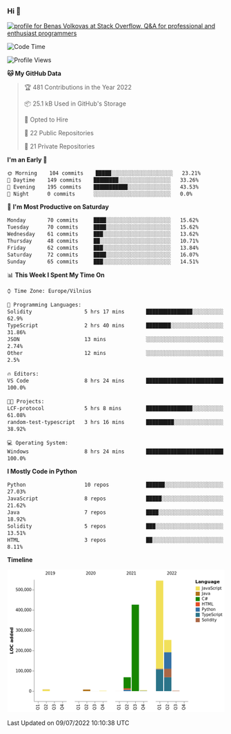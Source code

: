 ### Hi 👋
<a href="https://stackoverflow.com/users/14954249/benas-volkovas"><img src="https://stackoverflow.com/users/flair/14954249.png?theme=dark" width="208" height="58" alt="profile for Benas Volkovas at Stack Overflow, Q&amp;A for professional and enthusiast programmers" title="profile for Benas Volkovas at Stack Overflow, Q&amp;A for professional and enthusiast programmers"></a>

<!--START_SECTION:waka-->
![Code Time](http://img.shields.io/badge/Code%20Time-774%20hrs-blue)

![Profile Views](http://img.shields.io/badge/Profile%20Views-9-blue)

**🐱 My GitHub Data** 

> 🏆 481 Contributions in the Year 2022
 > 
> 📦 25.1 kB Used in GitHub's Storage 
 > 
> 💼 Opted to Hire
 > 
> 📜 22 Public Repositories 
 > 
> 🔑 21 Private Repositories  
 > 
**I'm an Early 🐤** 

```text
🌞 Morning    104 commits    █████░░░░░░░░░░░░░░░░░░░░   23.21% 
🌆 Daytime    149 commits    ████████░░░░░░░░░░░░░░░░░   33.26% 
🌃 Evening    195 commits    ███████████░░░░░░░░░░░░░░   43.53% 
🌙 Night      0 commits      ░░░░░░░░░░░░░░░░░░░░░░░░░   0.0%

```
📅 **I'm Most Productive on Saturday** 

```text
Monday       70 commits     ████░░░░░░░░░░░░░░░░░░░░░   15.62% 
Tuesday      70 commits     ████░░░░░░░░░░░░░░░░░░░░░   15.62% 
Wednesday    61 commits     ███░░░░░░░░░░░░░░░░░░░░░░   13.62% 
Thursday     48 commits     ██░░░░░░░░░░░░░░░░░░░░░░░   10.71% 
Friday       62 commits     ███░░░░░░░░░░░░░░░░░░░░░░   13.84% 
Saturday     72 commits     ████░░░░░░░░░░░░░░░░░░░░░   16.07% 
Sunday       65 commits     ███░░░░░░░░░░░░░░░░░░░░░░   14.51%

```


📊 **This Week I Spent My Time On** 

```text
⌚︎ Time Zone: Europe/Vilnius

💬 Programming Languages: 
Solidity                 5 hrs 17 mins       ███████████████░░░░░░░░░░   62.9% 
TypeScript               2 hrs 40 mins       ████████░░░░░░░░░░░░░░░░░   31.86% 
JSON                     13 mins             ░░░░░░░░░░░░░░░░░░░░░░░░░   2.74% 
Other                    12 mins             ░░░░░░░░░░░░░░░░░░░░░░░░░   2.5%

🔥 Editors: 
VS Code                  8 hrs 24 mins       █████████████████████████   100.0%

🐱‍💻 Projects: 
LCF-protocol             5 hrs 8 mins        ███████████████░░░░░░░░░░   61.08% 
random-test-typescript   3 hrs 16 mins       █████████░░░░░░░░░░░░░░░░   38.92%

💻 Operating System: 
Windows                  8 hrs 24 mins       █████████████████████████   100.0%

```

**I Mostly Code in Python** 

```text
Python                   10 repos            ██████░░░░░░░░░░░░░░░░░░░   27.03% 
JavaScript               8 repos             █████░░░░░░░░░░░░░░░░░░░░   21.62% 
Java                     7 repos             ████░░░░░░░░░░░░░░░░░░░░░   18.92% 
Solidity                 5 repos             ███░░░░░░░░░░░░░░░░░░░░░░   13.51% 
HTML                     3 repos             ██░░░░░░░░░░░░░░░░░░░░░░░   8.11%

```


**Timeline**

![Chart not found](https://raw.githubusercontent.com/BenasVolkovas/BenasVolkovas/main/charts/bar_graph.png) 


 Last Updated on 09/07/2022 10:10:38 UTC
<!--END_SECTION:waka-->
